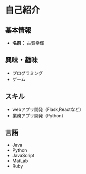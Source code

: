 # 自己紹介

## 基本情報
- **名前：** 古賀幸輝

## 興味・趣味
- プログラミング
- ゲーム

## スキル
- webアプリ開発（Flask,Reactなど）
- 業務アプリ開発（Python）

## 言語
- Java
- Python
- JavaScript
- MatLab
- Ruby